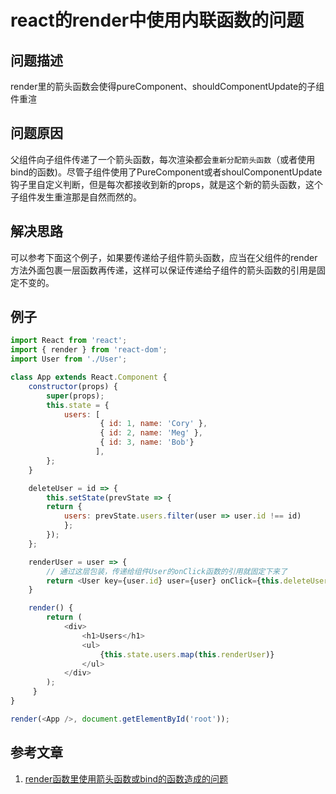 # react的render中使用内联函数的问题

## 问题描述

render里的箭头函数会使得pureComponent、shouldComponentUpdate的子组件重渲

## 问题原因

父组件向子组件传递了一个箭头函数，每次渲染都会`重新分配箭头函数`（或者使用bind的函数)。尽管子组件使用了PureComponent或者shoulComponentUpdate钩子里自定义判断，但是每次都接收到新的props，就是这个新的箭头函数，这个子组件发生重渲那是自然而然的。

## 解决思路

可以参考下面这个例子，如果要传递给子组件箭头函数，应当在父组件的render方法外面包裹一层函数再传递，这样可以保证传递给子组件的箭头函数的引用是固定不变的。

## 例子

```js
import React from 'react';
import { render } from 'react-dom';
import User from './User';

class App extends React.Component {
    constructor(props) {
        super(props);
        this.state = {
            users: [
                    { id: 1, name: 'Cory' },
                    { id: 2, name: 'Meg' },
                    { id: 3, name: 'Bob'}
                   ],
        };
    }

    deleteUser = id => {
        this.setState(prevState => {
        return {
            users: prevState.users.filter(user => user.id !== id)
            };
        });
    };

    renderUser = user => {
        // 通过这层包装，传递给组件User的onClick函数的引用就固定下来了
        return <User key={user.id} user={user} onClick={this.deleteUser} />;
    }

    render() {
        return (
            <div>
                <h1>Users</h1>
                <ul>
                    {this.state.users.map(this.renderUser)}
                </ul>
            </div>
        );
     }
}

render(<App />, document.getElementById('root'));
```

## 参考文章

1. [render函数里使用箭头函数或bind的函数造成的问题](https://medium.freecodecamp.org/why-arrow-functions-and-bind-in-reacts-render-are-problematic-f1c08b060e36)